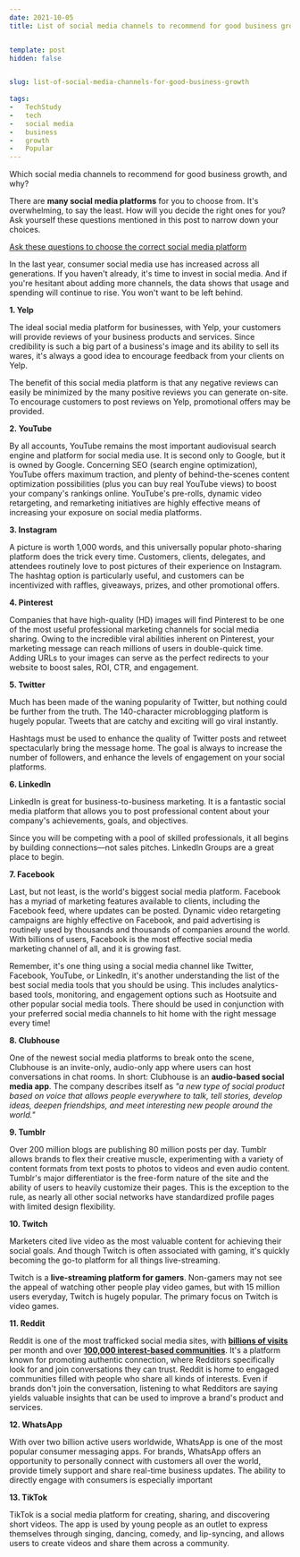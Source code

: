 ```yaml
---
date: 2021-10-05
title: List of social media channels to recommend for good business growth


template: post
hidden: false


slug: list-of-social-media-channels-for-good-business-growth
  
tags:
-   TechStudy
-   tech
-   social media
-   business
-   growth
-   Popular
---
```

<!-- more -->

Which social media channels to recommend for good business growth, and why?

<!-- more -->


There are **many social media platforms** for you to choose from. It's overwhelming, to say the least. How will you decide the right ones for you? Ask yourself these questions mentioned in this post to narrow down your choices.

[Ask these questions to choose the correct social media platform](https://shivas.gtsb.io/choosing-the-right-social-media-for-business/)

In the last year, consumer social media use has increased across all generations. If you haven't already, it's time to invest in social media. And if you're hesitant about adding more channels, the data shows that usage and spending will continue to rise. You won't want to be left behind.

**1. Yelp**

The ideal social media platform for businesses, with Yelp, your customers will provide reviews of your business products and services. Since credibility is such a big part of a business's image and its ability to sell its wares, it's always a good idea to encourage feedback from your clients on Yelp.

The benefit of this social media platform is that any negative reviews can easily be minimized by the many positive reviews you can generate on-site. To encourage customers to post reviews on Yelp, promotional offers may be provided.

**2. YouTube**

By all accounts, YouTube remains the most important audiovisual search engine and platform for social media use. It is second only to Google, but it is owned by Google. Concerning SEO (search engine optimization), YouTube offers maximum traction, and plenty of behind-the-scenes content optimization possibilities (plus you can buy real YouTube views) to boost your company's rankings online. YouTube's pre-rolls, dynamic video retargeting, and remarketing initiatives are highly effective means of increasing your exposure on social media platforms.

**3. Instagram**

A picture is worth 1,000 words, and this universally popular photo-sharing platform does the trick every time. Customers, clients, delegates, and attendees routinely love to post pictures of their experience on Instagram. The hashtag option is particularly useful, and customers can be incentivized with raffles, giveaways, prizes, and other promotional offers.

**4. Pinterest**

Companies that have high-quality (HD) images will find Pinterest to be one of the most useful professional marketing channels for social media sharing. Owing to the incredible viral abilities inherent on Pinterest, your marketing message can reach millions of users in double-quick time. Adding URLs to your images can serve as the perfect redirects to your website to boost sales, ROI, CTR, and engagement.

**5. Twitter**

Much has been made of the waning popularity of Twitter, but nothing could be further from the truth. The 140-character microblogging platform is hugely popular. Tweets that are catchy and exciting will go viral instantly.

Hashtags must be used to enhance the quality of Twitter posts and retweet spectacularly bring the message home. The goal is always to increase the number of followers, and enhance the levels of engagement on your social platforms.

**6. LinkedIn**

LinkedIn is great for business-to-business marketing. It is a fantastic social media platform that allows you to post professional content about your company's achievements, goals, and objectives.

Since you will be competing with a pool of skilled professionals, it all begins by building connections—not sales pitches. LinkedIn Groups are a great place to begin.

**7. Facebook**

Last, but not least, is the world's biggest social media platform. Facebook has a myriad of marketing features available to clients, including the Facebook feed, where updates can be posted. Dynamic video retargeting campaigns are highly effective on Facebook, and paid advertising is routinely used by thousands and thousands of companies around the world. With billions of users, Facebook is the most effective social media marketing channel of all, and it is growing fast.

Remember, it's one thing using a social media channel like Twitter, Facebook, YouTube, or LinkedIn, it's another understanding the list of the best social media tools that you should be using. This includes analytics-based tools, monitoring, and engagement options such as Hootsuite and other popular social media tools. There should be used in conjunction with your preferred social media channels to hit home with the right message every time!

**8. Clubhouse**

One of the newest social media platforms to break onto the scene, Clubhouse is an invite-only, audio-only app where users can host conversations in chat rooms. In short: Clubhouse is an **audio-based social media app**. The company describes itself as _&quot;a new type of social product based on voice that allows people everywhere to talk, tell stories, develop ideas, deepen friendships, and meet interesting new people around the world.&quot;_

**9. Tumblr**

Over 200 million blogs are publishing 80 million posts per day. Tumblr allows brands to flex their creative muscle, experimenting with a variety of content formats from text posts to photos to videos and even audio content. Tumblr's major differentiator is the free-form nature of the site and the ability of users to heavily customize their pages. This is the exception to the rule, as nearly all other social networks have standardized profile pages with limited design flexibility.

**10. Twitch**

Marketers cited live video as the most valuable content for achieving their social goals. And though Twitch is often associated with gaming, it's quickly becoming the go-to platform for all things live-streaming.

Twitch is a **live-streaming platform for gamers**. Non-gamers may not see the appeal of watching other people play video games, but with 15 million users everyday, Twitch is hugely popular. The primary focus on Twitch is video games.

**11. Reddit**

Reddit is one of the most trafficked social media sites, with [**billions of visits**](https://www.statista.com/statistics/443332/reddit-monthly-visitors/) per month and over [**100,000 interest-based communities**](https://www.redditinc.com/advertising). It's a platform known for promoting authentic connection, where Redditors specifically look for and join conversations they can trust. Reddit is home to engaged communities filled with people who share all kinds of interests. Even if brands don't join the conversation, listening to what Redditors are saying yields valuable insights that can be used to improve a brand's product and services.

**12. WhatsApp**

With over two billion active users worldwide, WhatsApp is one of the most popular consumer messaging apps. For brands, WhatsApp offers an opportunity to personally connect with customers all over the world, provide timely support and share real-time business updates. The ability to directly engage with consumers is especially important

**13. TikTok**

TikTok is a social media platform for creating, sharing, and discovering short videos. The app is used by young people as an outlet to express themselves through singing, dancing, comedy, and lip-syncing, and allows users to create videos and share them across a community.